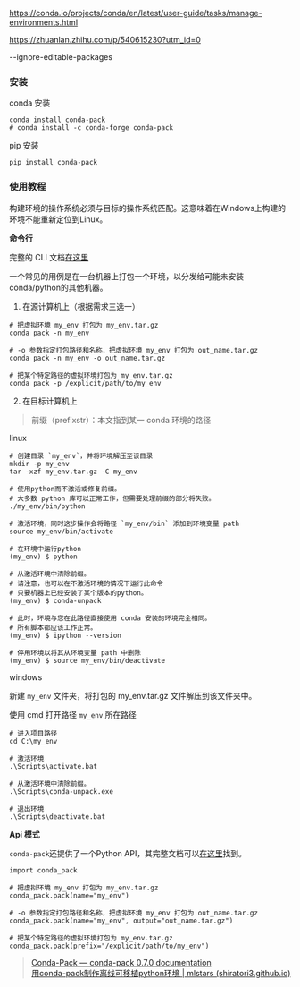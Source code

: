 https://conda.io/projects/conda/en/latest/user-guide/tasks/manage-environments.html

https://zhuanlan.zhihu.com/p/540615230?utm_id=0

--ignore-editable-packages

### 安装

conda 安装

```text
conda install conda-pack
# conda install -c conda-forge conda-pack
```

pip 安装

```text
pip install conda-pack
```

### 使用教程

构建环境的操作系统必须与目标的操作系统匹配。这意味着在Windows上构建的环境不能重新定位到Linux。

**命令行**

完整的 CLI 文档[在这里](https://link.zhihu.com/?target=https%3A//conda.github.io/conda-pack/cli.html)

一个常见的用例是在一台机器上打包一个环境，以分发给可能未安装conda/python的其他机器。

1. 在源计算机上（根据需求三选一）

```text
# 把虚拟环境 my_env 打包为 my_env.tar.gz
conda pack -n my_env

# -o 参数指定打包路径和名称，把虚拟环境 my_env 打包为 out_name.tar.gz
conda pack -n my_env -o out_name.tar.gz

# 把某个特定路径的虚拟环境打包为 my_env.tar.gz
conda pack -p /explicit/path/to/my_env
```

2. 在目标计算机上

> 前缀（prefixstr）：本文指到某一 conda 环境的路径

linux

```text
# 创建目录 `my_env`，并将环境解压至该目录
mkdir -p my_env
tar -xzf my_env.tar.gz -C my_env

# 使用python而不激活或修复前缀。
# 大多数 python 库可以正常工作，但需要处理前缀的部分将失败。
./my_env/bin/python

# 激活环境，同时这步操作会将路径 `my_env/bin` 添加到环境变量 path
source my_env/bin/activate

# 在环境中运行python
(my_env) $ python

# 从激活环境中清除前缀。
# 请注意，也可以在不激活环境的情况下运行此命令
# 只要机器上已经安装了某个版本的python。
(my_env) $ conda-unpack

# 此时，环境与您在此路径直接使用 conda 安装的环境完全相同。
# 所有脚本都应该工作正常。
(my_env) $ ipython --version

# 停用环境以将其从环境变量 path 中删除
(my_env) $ source my_env/bin/deactivate
```

windows

新建 `my_env` 文件夹，将打包的 my_env.tar.gz 文件解压到该文件夹中。

使用 cmd 打开路径 `my_env` 所在路径

```text
# 进入项目路径
cd C:\my_env

# 激活环境 
.\Scripts\activate.bat

# 从激活环境中清除前缀。
.\Scripts\conda-unpack.exe

# 退出环境
.\Scripts\deactivate.bat
```

  

**Api 模式**

`conda-pack`还提供了一个Python API，其完整文档可以[在这里](https://link.zhihu.com/?target=https%3A//conda.github.io/conda-pack/api.html)找到。

```text
import conda_pack

# 把虚拟环境 my_env 打包为 my_env.tar.gz
conda_pack.pack(name="my_env")

# -o 参数指定打包路径和名称，把虚拟环境 my_env 打包为 out_name.tar.gz
conda_pack.pack(name="my_env", output="out_name.tar.gz")

# 把某个特定路径的虚拟环境打包为 my_env.tar.gz
conda_pack.pack(prefix="/explicit/path/to/my_env")
```

> [Conda-Pack — conda-pack 0.7.0 documentation](https://link.zhihu.com/?target=https%3A//conda.github.io/conda-pack/)  
> [用conda-pack制作离线可移植python环境 | mlstars (shiratori3.github.io)](https://link.zhihu.com/?target=https%3A//shiratori3.github.io/2021/%25E7%2594%25A8conda-pack%25E5%2588%25B6%25E4%25BD%259C%25E7%25A6%25BB%25E7%25BA%25BF%25E5%258F%25AF%25E7%25A7%25BB%25E6%25A4%258Dpython%25E7%258E%25AF%25E5%25A2%2583/)